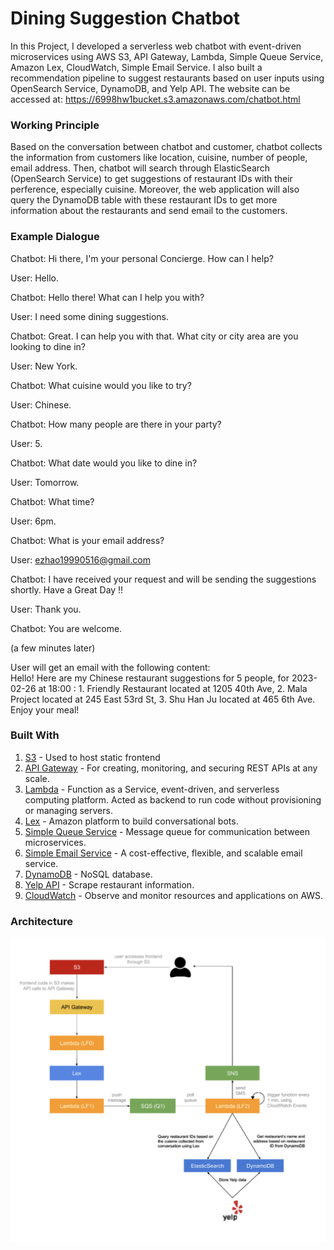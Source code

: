 # Dining Suggestion Chatbot

In this Project, I developed a serverless web chatbot with event-driven microservices using AWS S3, API Gateway, Lambda, Simple Queue Service, Amazon Lex, CloudWatch, Simple Email Service.  I also built a recommendation pipeline to suggest restaurants based on user inputs using OpenSearch Service, DynamoDB, and Yelp API. The website can be accessed at: https://6998hw1bucket.s3.amazonaws.com/chatbot.html

### Working Principle
Based on the conversation between chatbot and customer, chatbot collects the information from customers like location, cuisine, number of people, email address. Then, chatbot will search through ElasticSearch (OpenSearch Service) to get suggestions of restaurant IDs with their perference, especially cuisine. Moreover, the web application will also query the DynamoDB table with these restaurant IDs to get more information about the restaurants and send email to the customers.

### Example Dialogue
Chatbot: Hi there, I'm your personal Concierge. How can I help? <br>

User: Hello.<br>

Chatbot: Hello there! What can I help you with?<br>

User: I need some dining suggestions.<br>

Chatbot: Great. I can help you with that. What city or city area are you looking to dine in?<br>

User: New York.<br>

Chatbot: What cuisine would you like to try?<br>

User: Chinese.<br>

Chatbot: How many people are there in your party?<br>

User: 5.<br>

Chatbot: What date would you like to dine in?<br>

User: Tomorrow.<br>

Chatbot: What time?<br>

User: 6pm.<br>

Chatbot: What is your email address?<br>

User: ezhao19990516@gmail.com<br>

Chatbot: I have received your request and will be sending the suggestions shortly. Have a Great Day !!<br>

User: Thank you. <br>

Chatbot: You are welcome.<br>

(a few minutes later)<br>

User will get an email with the following content:<br>
Hello! Here are my Chinese restaurant suggestions for 5 people, for 2023-02-26 at 18:00 : 1. Friendly Restaurant located at 1205 40th Ave, 2. Mala Project located at 245 East 53rd St, 3. Shu Han Ju located at 465 6th Ave. Enjoy your meal!<br>


### Built With
1. [S3](https://aws.amazon.com/s3/) - Used to host static frontend
2. [API Gateway](https://aws.amazon.com/api-gateway/) - For creating, monitoring, and securing REST APIs at any scale.
3. [Lambda](https://aws.amazon.com/lambda/) - Function as a Service,  event-driven, and serverless computing platform. Acted as backend to run code without provisioning or managing servers.
4. [Lex](https://aws.amazon.com/lex/) - Amazon platform to build conversational bots.
5. [Simple Queue Service](https://aws.amazon.com/sqs/) - Message queue for communication between microservices.
6. [Simple Email Service](https://aws.amazon.com/ses/) - A cost-effective, flexible, and scalable email service.
7. [DynamoDB](https://aws.amazon.com/dynamodb/) - NoSQL database.
8. [Yelp API](https://www.yelp.com/fusion) - Scrape restaurant information.
9. [CloudWatch](https://aws.amazon.com/cloudwatch/) - Observe and monitor resources and applications on AWS.

### Architecture
![image](Architecture.png)

